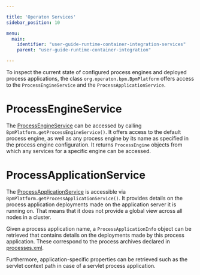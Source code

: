 ```yaml
---

title: 'Operaton Services'
sidebar_position: 10

menu:
  main:
    identifier: "user-guide-runtime-container-integration-services"
    parent: "user-guide-runtime-container-integration"

---
```


To inspect the current state of configured process engines and deployed process applications, the class `org.operaton.bpm.BpmPlatform` offers access to the `ProcessEngineService` and the `ProcessApplicationService`.


# ProcessEngineService

The <a class="javadocref" href="org/operaton/bpm/ProcessEngineService.html">ProcessEngineService</a> can be accessed by calling `BpmPlatform.getProcessEngineService()`. It offers access to the default process engine, as well as any process engine by its name as specified in the process engine configuration. It returns `ProcessEngine` objects from which any services for a specific engine can be accessed.


# ProcessApplicationService

The <a class="javadocref" href="org/operaton/bpm/ProcessApplicationService.html">ProcessApplicationService</a> is accessible via `BpmPlatform.getProcessApplicationService()`. It provides details on the process application deployments made on the application server it is running on. That means that it does not provide a global view across all nodes in a cluster.

Given a process application name, a `ProcessApplicationInfo` object can be retrieved that contains details on the deployments made by this process application. These correspond to the process archives declared in [processes.xml](../process-applications/the-processes-xml-deployment-descriptor.md).

Furthermore, application-specific properties can be retrieved such as the servlet context path in case of a servlet process application.